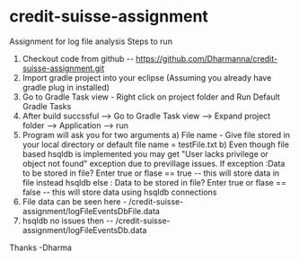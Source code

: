 # credit-suisse-assignment
Assignment for log file analysis 
Steps to run
  1. Checkout code from github -- https://github.com/Dharmanna/credit-suisse-assignment.git
  2. Import gradle project into your eclipse (Assuming you already have gradle plug in installed)
  3. Go to Gradle Task view - Right click on project folder and Run Default Gradle Tasks
  4. After build succssful --> Go to Gradle Task view --> Expand project folder --> Application --> run 
  5. Program will ask you for two arguments 
    a) File name - Give file stored in your local directory or default file name = testFile.txt
    b) Even though file based hsqldb is implemented you may get "User lacks privilege or object not found" exception due to previllage            issues.
       If exception :Data to be stored in file? Enter true or flase == true
            -- this will store data in file instead hsqldb
       else : Data to be stored in file? Enter true or flase  == false
            -- this will store data using hsqldb connections
   6. File data can be seen here - /credit-suisse-assignment/logFileEventsDbFile.data 
   7. hsqldb no issues then -- /credit-suisse-assignment/logFileEventsDb.data
   
   Thanks
   -Dharma
